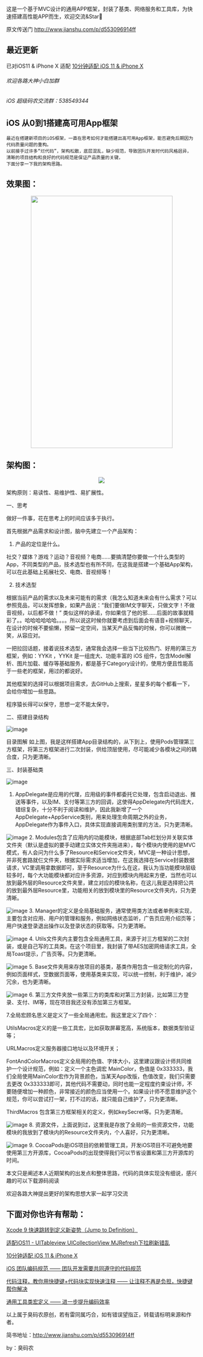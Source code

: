 这是一个基于MVC设计的通用APP框架，封装了基类、网络服务和工具库，为快速搭建高性能APP而生，欢迎交流&Star🌟 

原文传送门 http://www.jianshu.com/p/d553096914ff



## 最近更新
已对iOS11 & iPhone X 适配 [10分钟适配 iOS 11 & iPhone X](http://www.jianshu.com/p/94d3fdc0f20d)
###### 欢迎各路大神小白加群
###### iOS 超级码农交流群：538549344

## iOS 从0到1搭建高可用App框架

    最近在搭建新项目的iOS框架，一直在思考如何才能搭建出高可用App框架，能否避免后期因为代码质量问题的重构。
    以前接手过许多“烂代码”，架构松散，底层混乱，缺少规范，导致团队开发时代码风格迥异，
    清晰的项目结构和良好的代码规范是保证产品质量的关键，
    下面分享一下我的架构思路。


## 效果图：

<div align=center><img width="375" height="667" src="https://github.com/XuYang8026/UniversalProject/blob/master/Gif/demo.gif"/></div>


## 架构图：

<div align=center><img src="http://upload-images.jianshu.io/upload_images/743749-077e818f4b5f9f6e.png?imageMogr2/auto-orient/strip"/></div>

架构原则：易读性、易维护性、易扩展性。

一、思考

做好一件事，花在思考上的时间应该多于执行。

首先根据产品需求和设计图，脑中先建立一个产品架构：

1. 产品的定位是什么。

社交？媒体？游戏？运动？音视频？电商……要搞清楚你要做一个什么类型的App，不同类型的产品，技术选型也有所不同，在这我是搭建一个基础App架构，可以在此基础上拓展社交、电商、音视频等！

2. 技术选型

根据当前产品的需求以及未来可能有的需求（我怎么知道未来会有什么需求？可以参照竞品，可以发挥想象，如果产品说：“我们要做IM文字聊天，只做文字！不做音视频，以后都不做！” 类似这样的承诺，你如果信了他的邪……后面的故事就精彩了。。哈哈哈哈哈哈。。。。所以说这时候你就要考虑到后面会有语音+视频聊天，在设计的时候不要偷懒，预留一定空间，当某天产品反悔的时候，你可以微微一笑，从容应对。

一把拉回话题，接着说技术选型，通常我会选择一些当下比较热门、好用的第三方框架，例如：YYKit ，YYKit 是一组庞大、功能丰富的 iOS 组件，包含Model解析、图片加载、缓存等基础服务，都是基于Category设计的，使用方便且性能高于一些老的框架，用过的都说好。

其他框架的选择可以根据项目需求，去GitHub上搜索，星星多的每个都看一下，会给你增加一些思路。

程序猿长得可以保守，思想一定不能太保守。

二、搭建目录结构

![image](http://upload-images.jianshu.io/upload_images/743749-5eec25e5a69c7138.jpg?imageMogr2/auto-orient/strip%7CimageView2/2/w/1240)

目录图解
如上图，我是这样搭建App目录结构的，从下到上，使用Pods管理第三方框架，将第三方框架进行二次封装，供给顶层使用，尽可能减少各模块之间的耦合度，只为更清晰。

三、封装基础类

![image](http://upload-images.jianshu.io/upload_images/743749-f88f1bf3414b0d65.png?imageMogr2/auto-orient/strip%7CimageView2/2/w/1240)


1. AppDelegate是应用的代理，应用级的事件都委托它处理，包含启动退出、推送等事件，以及IM、支付等第三方的回调，这使得AppDelegate内代码庞大，错综复杂，十分不利于阅读和维护，因此我新增了一个AppDelegate+AppService类别，用来处理生命周期之外的业务，AppDelegate作为事件入口，具体实现直接调用类别里的方法，只为更清晰。



![image](http://upload-images.jianshu.io/upload_images/743749-49f4c9f96e3d50fa.png?imageMogr2/auto-orient/strip%7CimageView2/2/w/1240)
2. Modules包含了应用内的功能模块，根据底部Tab栏划分并关联实体文件夹（默认是虚拟的要手动建立实体文件夹拖进来），每个模块内使用的是MVC模式，有人会问为什么多了Resource和Service文件夹，MVC是一种设计思想，并非死套路就仨文件夹，根据实际需求适当增加，在这我选择在Service封装数据请求，VC里调用拿数据即可，至于Resource为什么在这，我认为当功能模块层级较多时，每个大功能模块都对应许多资源，对应到模块内用起来方便，当然也可以放到最外层的Resource文件夹里，建立对应的模块名称，在这儿我是选择把公共的放到最外层Resource里，功能相关的放到模块里的Resource文件夹内，只为更清晰。




![image](http://upload-images.jianshu.io/upload_images/743749-2480121eaccecc3c.png?imageMogr2/auto-orient/strip%7CimageView2/2/w/1240)
3. Manager的定义是全局基础服务，通常使用类方法或者单例来实现，主要包含对应用、用户的管理和服务，例如网络状态监听，广告页应用介绍页等；用户快速登录退出操作以及登录状态的获取等。只为更清晰。




![image](http://upload-images.jianshu.io/upload_images/743749-dd03de0737474c9b.png?imageMogr2/auto-orient/strip%7CimageView2/2/w/1240)
4. Utils文件夹内主要包含全局通用工具，来源于对三方框架的二次封装，或是自己写的工具类。在这个项目里，我封装了带AES加密网络请求工具，全局Toast提示，广告页等。只为更清晰。





![image](http://upload-images.jianshu.io/upload_images/743749-116d59c9061d2495.png?imageMogr2/auto-orient/strip%7CimageView2/2/w/1240)
5. Base文件夹用来存放项目的基类，基类作用包含一些定制化的内容，例如页面样式，空数据页面等，使用基类来实现，可以统一控制，利于维护，减少冗余，也为更清晰。





![image](http://upload-images.jianshu.io/upload_images/743749-e70733d5f2138425.png?imageMogr2/auto-orient/strip%7CimageView2/2/w/1240)
6. 第三方文件夹放一些第三方的类库和对第三方封装，比如第三方登录、支付、IM等，现在项目我还没有添加第三方框架。

7.全局宏顾名思义是定义了一些全局通用宏。我这里定义了四个：

UtilsMacros定义的是一些工具宏，比如获取屏幕宽高，系统版本，数据类型验证等；

URLMacros定义服务器接口地址以及环境开关；

FontAndColorMacros定义全局用的色值、字体大小，这里建议跟设计师共同维护一个设计规范，例如：定义一个主色调宏 MainColor，色值是 0x333333，我们全局使用MainColor宏作为背景颜色，当某天App改版，色值改变，我们只需要去更改 0x333333即可，其他代码不需要动，同时也能一定程度约束设计师，不要随便增加一种颜色，非常接近的颜色应当使用一个。如果设计师不愿意维护这个规范，你可以尝试打一架，打不过的话，就只能自己维护了，只为更清晰。

ThirdMacros 包含第三方框架相关的定义，例如keySecret等。只为更清晰。





![image](http://upload-images.jianshu.io/upload_images/743749-93424ab96e246b60.png?imageMogr2/auto-orient/strip%7CimageView2/2/w/1240)
8. 资源文件，上面说到过，这里我是存放了全局的一些资源文件，功能模块的我放到了模块内的Resource文件夹内，个人喜好，只为更清晰。



![image](http://upload-images.jianshu.io/upload_images/743749-5a0d548626865465.png?imageMogr2/auto-orient/strip%7CimageView2/2/w/1240)
9. CocoaPods是iOS项目的依赖管理工具，开发iOS项目不可避免地要使用第三方开源库，CocoaPods的出现使得我们可以节省设置和第三方开源库的时间。



本文只是阐述本人近期架构的出发点和整体思路，代码的具体实现没有细说，感兴趣的可以下载源码阅读

欢迎各路大神提出更好的架构思想大家一起学习交流

## 下面对你也许有帮助：

[Xcode 9 快速跳转到定义新姿势（Jump to Definition）](http://www.jianshu.com/p/9c81e9de272b)

[适配iOS11 - UITableview UICollectionView MJRefresh下拉刷新错乱](http://www.jianshu.com/p/a6e5cc20a008)

[10分钟适配 iOS 11 & iPhone X](http://www.jianshu.com/p/94d3fdc0f20d)

[iOS 团队编码规范 —— 团队开发需要共同遵守的代码规范](http://www.jianshu.com/p/1f0618a2ba9b)

[代码注释，教你用快捷键+代码块实现快速注释 —— 让注释不再是负担，快捷键帮你解决](http://www.jianshu.com/p/78b8693d87cd)

[通用工具类宏定义 —— 进一步提升编码效率](http://www.jianshu.com/p/2c55fcfeecb5)

以上属于臭码农原创，若有雷同属巧合，如有错误望指正，转载请标明来源和作者。

简书地址：http://www.jianshu.com/p/d553096914ff

by：臭码农
